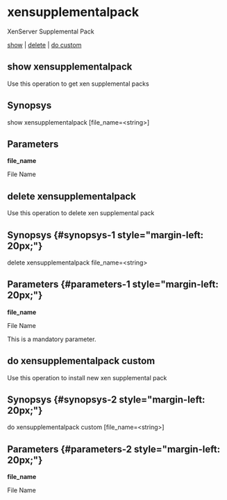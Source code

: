 # xensupplementalpack

XenServer Supplemental Pack

[show](#show%20xensupplementalpack) | [delete](#delete%20xensupplementalpack) | [do custom](#do%20xensupplementalpack%20custom)

## show xensupplementalpack

Use this operation to get xen supplemental packs

## Synopsys 

show xensupplementalpack \[file\_name=&lt;string&gt;\]

## Parameters 

**file\_name**

File Name

## delete xensupplementalpack

Use this operation to delete xen supplemental pack

## Synopsys {#synopsys-1 style="margin-left: 20px;"}

delete xensupplementalpack file\_name=&lt;string&gt;

## Parameters {#parameters-1 style="margin-left: 20px;"}

**file\_name**

File Name

This is a mandatory parameter.

## do xensupplementalpack custom

Use this operation to install new xen supplemental pack

## Synopsys {#synopsys-2 style="margin-left: 20px;"}

do xensupplementalpack custom \[file\_name=&lt;string&gt;\]

## Parameters {#parameters-2 style="margin-left: 20px;"}

**file\_name**

File Name
